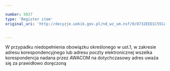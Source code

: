 ```yaml
---

number: 5037
type: 'Register item'
original_uri: 'http://decyzje.uokik.gov.pl/nd_wz_um.nsf/0/8732EED1C55CA0E1C1257BAC00392F50?OpenDocument'


---
```


W przypadku niedopełnienia obowiązku określonego w ust.1, w zakresie adresu korespondencyjnego lub adresu poczty elektronicznej wszelka korespondencja nadana przez AWACOM na dotychczasowy adres uważa się za prawidłowo doręczoną
